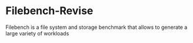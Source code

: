 Filebench-Revise
================

Filebench is a file system and storage benchmark that allows to generate a large variety of workloads

